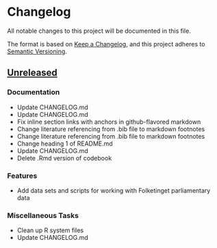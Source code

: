 # Changelog

All notable changes to this project will be documented in this file.

The format is based on [Keep a Changelog](https://keepachangelog.com/en/1.0.0/),
and this project adheres to [Semantic Versioning](https://semver.org/spec/v2.0.0.html).

## [Unreleased](https://github.com/mtwente/nordatlantisk-ft/compare/...HEAD)

### Documentation

- Update CHANGELOG.md
- Update CHANGELOG.md
- Fix inline section links with anchors in github-flavored markdown
- Change literature referencing from .bib file to markdown footnotes
- Change literature referencing from .bib file to markdown footnotes
- Change heading 1 of README.md
- Update CHANGELOG.md
- Delete .Rmd version of codebook

### Features

- Add data sets and scripts for working with Folketinget parliamentary data

### Miscellaneous Tasks

- Clean up R system files
- Update CHANGELOG.md

<!-- generated by git-cliff -->
